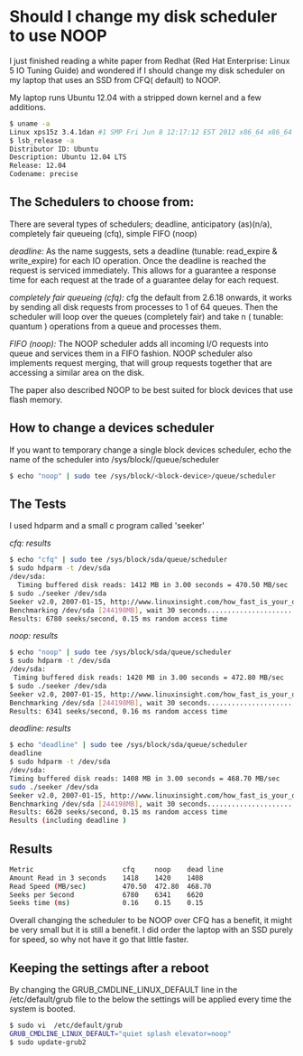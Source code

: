 # Should I change my disk scheduler to use NOOP 

I just finished reading a white paper from Redhat (Red Hat Enterprise: Linux 5 IO Tuning Guide) and wondered if I should change my disk scheduler on my laptop that uses an SSD from CFQ( default) to NOOP.

My laptop runs Ubuntu 12.04 with a stripped down kernel and a few additions.

```sh
$ uname -a
Linux xps15z 3.4.1dan #1 SMP Fri Jun 8 12:17:12 EST 2012 x86_64 x86_64 x86_64 GNU/Linux
$ lsb_release -a
Distributor ID: Ubuntu
Description: Ubuntu 12.04 LTS
Release: 12.04
Codename: precise
```

The Schedulers to choose from:
------------------------------
There are several types of schedulers; deadline, anticipatory (as)(n/a), completely fair queueing (cfq), simple FIFO (noop)

*deadline:* As the name suggests, sets a deadline (tunable: read_expire & write_expire) for each IO operation. Once the deadline is reached the request is serviced immediately. This allows for a guarantee a response time for each request at the trade of a guarantee delay for each request.

*completely fair queueing (cfq):*  cfg the default from 2.6.18 onwards,  it works by sending all disk requests from processes to 1 of 64 queues. Then the scheduler will loop over the queues (completely fair) and take n ( tunable: quantum ) operations from a queue and processes them.

*FIFO (noop):* The NOOP scheduler adds all incoming I/O requests into queue and services them in a FIFO fashion. NOOP scheduler also implements request merging, that will group requests together that are accessing a similar area on the disk.

The paper also described NOOP to be best suited for block devices that use flash memory.

How to change a devices scheduler
---------------------------------

If you want to temporary change a single block devices scheduler, echo the name of the scheduler into /sys/block/<block-device>/queue/scheduler 

```sh
$ echo "noop" | sudo tee /sys/block/<block-device>/queue/scheduler
```

The Tests
---------

I used hdparm and a small c program called 'seeker'

*cfq: results*

```sh
$ echo "cfq" | sudo tee /sys/block/sda/queue/scheduler 
$ sudo hdparm -t /dev/sda
/dev/sda:
  Timing buffered disk reads: 1412 MB in 3.00 seconds = 470.50 MB/sec
$ sudo ./seeker /dev/sda
Seeker v2.0, 2007-01-15, http://www.linuxinsight.com/how_fast_is_your_disk.html
Benchmarking /dev/sda [244198MB], wait 30 seconds..............................
Results: 6780 seeks/second, 0.15 ms random access time
```

*noop: results*

```sh
$ echo "noop" | sudo tee /sys/block/sda/queue/scheduler
$ sudo hdparm -t /dev/sda
/dev/sda:
 Timing buffered disk reads: 1420 MB in 3.00 seconds = 472.80 MB/sec
$ sudo ./seeker /dev/sda
Seeker v2.0, 2007-01-15, http://www.linuxinsight.com/how_fast_is_your_disk.html
Benchmarking /dev/sda [244198MB], wait 30 seconds..............................
Results: 6341 seeks/second, 0.16 ms random access time
```

*deadline: results*

```sh
$ echo "deadline" | sudo tee /sys/block/sda/queue/scheduler
deadline
$ sudo hdparm -t /dev/sda
/dev/sda:
Timing buffered disk reads: 1408 MB in 3.00 seconds = 468.70 MB/sec
sudo ./seeker /dev/sda
Seeker v2.0, 2007-01-15, http://www.linuxinsight.com/how_fast_is_your_disk.html
Benchmarking /dev/sda [244198MB], wait 30 seconds..............................
Results: 6620 seeks/second, 0.15 ms random access time
Results (including deadline )
```

Results
--------

```sh
Metric	                    cfq 	noop	dead line
Amount Read in 3 seconds	1418	1420	1408
Read Speed (MB/sec)			470.50	472.80	468.70
Seeks per Second			6780	6341	6620
Seeks time (ms)				0.16	0.15	0.15
```

Overall changing the scheduler to be NOOP over CFQ has a benefit, it might be very small but it is still a benefit. I did order the laptop with an SSD purely for speed, so why not have it go that little faster.

Keeping the settings after a reboot
-----------------------------------

By changing the GRUB_CMDLINE_LINUX_DEFAULT line in the  /etc/default/grub file to the below the settings will be applied every time the system is booted.

```sh
$ sudo vi  /etc/default/grub
GRUB_CMDLINE_LINUX_DEFAULT="quiet splash elevator=noop"
$ sudo update-grub2
```
